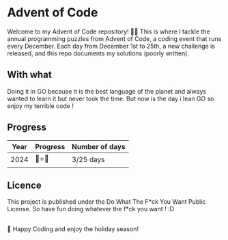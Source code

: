 # Advent of Code

Welcome to my Advent of Code repository! 🎄✨ This is where I tackle the annual programming puzzles from Advent of Code, a coding event that runs every December. Each day from December 1st to 25th, a new challenge is released, and this repo documents my solutions (poorly written).

## With what
Doing it in GO because it is the best language of the planet and always wanted to learn it but never took the time.
But now is the day i lean GO so enjoy my terrible code !

## Progress
| Year | Progress | Number of days |
| ---- | -- | ---------------|
| 2024 | 🌟⭐🌟 | 3/25 days |

## Licence
This project is published under the Do What The F\*ck You Want Public License. So have fun doing whatever the f\*ck you want ! :D

##
🎅 Happy Coding and enjoy the holiday season!
